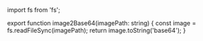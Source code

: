 import fs from 'fs';

export function image2Base64(imagePath: string) {
    const image = fs.readFileSync(imagePath);
    return image.toString('base64');
}